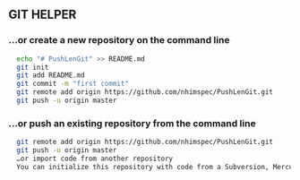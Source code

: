 ## GIT HELPER ##

### …or create a new repository on the command line ###

```bash
  echo "# PushLenGit" >> README.md
  git init
  git add README.md
  git commit -m "first commit"
  git remote add origin https://github.com/nhimspec/PushLenGit.git
  git push -u origin master
```

### …or push an existing repository from the command line ###

```bash
  git remote add origin https://github.com/nhimspec/PushLenGit.git
  git push -u origin master
  …or import code from another repository
  You can initialize this repository with code from a Subversion, Mercurial, or TFS project.
```
